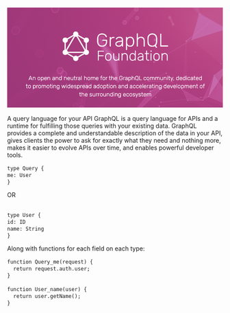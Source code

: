 ![](graphQL.png)

A query language for your API
GraphQL is a query language for APIs and a runtime for fulfilling those queries with your existing data. GraphQL provides a complete and understandable description of the data in your API, gives clients the power to ask for exactly what they need and nothing more, makes it easier to evolve APIs over time, and enables powerful developer tools.
```aidl
type Query {
me: User
}
```
OR

```aidl

type User {
id: ID
name: String
}
```
Along with functions for each field on each type:

```
function Query_me(request) {
  return request.auth.user;
}

function User_name(user) {
  return user.getName();
}
```


